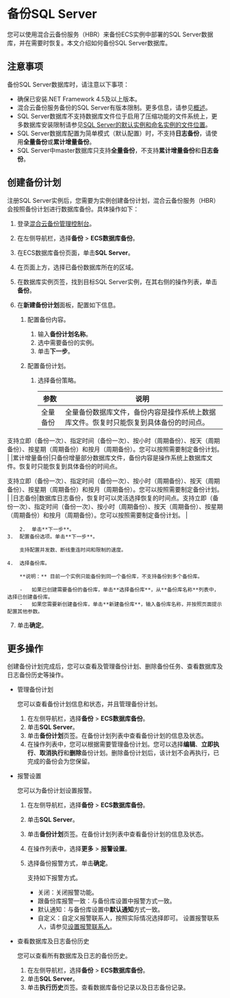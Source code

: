 # 备份SQL Server

您可以使用混合云备份服务（HBR）来备份ECS实例中部署的SQL Server数据库，并在需要时恢复。本文介绍如何备份SQL Server数据库。

## 注意事项

备份SQL Server数据库时，请注意以下事项：

-   确保已安装.NET Framework 4.5及以上版本。
-   混合云备份服务备份的SQL Server有版本限制。更多信息，请参见[概述](/intl.zh-CN/ECS备份教程/ECS数据库备份/概述.md)。
-   SQL Server数据库不支持数据库文件位于启用了压缩功能的文件系统上，更多数据库安装限制请参见[SQL Server的默认实例和命名实例的文件位置](https://docs.microsoft.com/en-us/sql/sql-server/install/file-locations-for-default-and-named-instances-of-sql-server?view=sql-server-2017)。
-   SQL Server数据库配置为简单模式（默认配置）时，不支持**日志备份**，请使用**全量备份**或**累计增量备份**。
-   SQL Server中master数据库只支持**全量备份**，不支持**累计增量备份**和**日志备份**。

## 创建备份计划

注册SQL Server实例后，您需要为实例创建备份计划，混合云备份服务（HBR）会按照备份计划进行数据库备份。具体操作如下：

1.  登录[混合云备份管理控制台](https://hbr.console.aliyun.com)。

2.  在左侧导航栏，选择**备份** \> **ECS数据库备份**。

3.  在ECS数据库备份页面，单击**SQL Server**。

4.  在页面上方，选择已备份数据库所在的区域。

5.  在数据库实例页签，找到目标SQL Server实例，在其右侧的操作列表，单击**备份**。

6.  在**新建备份计划**面板，配置如下信息。

    1.  配置备份内容。

        1.  输入**备份计划名称**。
        2.  选中需要备份的实例。
        3.  单击**下一步**。
    2.  配置备份计划。

        1.  选择备份策略。

            |参数|说明|
            |--|--|
            |全量备份|全量备份数据库文件，备份内容是操作系统上数据库文件。恢复时只能恢复到具体备份的时间点。

支持立即（备份一次）、指定时间（备份一次）、按小时（周期备份）、按天（周期备份）、按星期（周期备份）和按月（周期备份）。您可以按照需要制定备份计划。 |
            |累计增量备份|只备份增量部分数据库文件，备份内容是操作系统上数据库文件。恢复时只能恢复到具体备份的时间点。

支持立即（备份一次）、指定时间（备份一次）、按小时（周期备份）、按天（周期备份）、按星期（周期备份）和按月（周期备份）。您可以按照需要制定备份计划。 |
            |日志备份|数据库日志备份，恢复时可以灵活选择恢复的时间点。支持立即（备份一次）、指定时间（备份一次）、按小时（周期备份）、按天（周期备份）、按星期（周期备份）和按月（周期备份）。您可以按照需要制定备份计划。 |

        2.  单击**下一步**。
    3.  配置备份选项。单击**下一步**。

        支持配置并发数、断线重连时间和限制的速度。

    4.  选择备份库。

        **说明：** 目前一个实例只能备份到同一个备份库，不支持备份到多个备份库。

        -   如果已创建需要备份的备份库，单击**选择备份库**，从**备份库名称**列表中，选择已创建备份库。
        -   如果您需要新创建备份库，单击**新建备份库**，输入备份库名称，并按照页面提示配置其他参数。
7.  单击**确定**。


## 更多操作

创建备份计划完成后，您可以查看及管理备份计划、删除备份任务、查看数据库及日志备份历史等操作。

-   管理备份计划

    您可以查看备份计划信息和状态，并且管理备份计划。

    1.  在左侧导航栏，选择**备份** \> **ECS数据库备份**。
    2.  单击**SQL Server**。
    3.  单击**备份计划**页签。在备份计划列表中查看备份计划的信息及状态。
    4.  在操作列表中，您可以根据需要管理备份计划。您可以选择**编辑**、**立即执行**、**取消执行**和**删除**备份计划。删除备份计划后，该计划不会再执行，已完成的备份会为您保留。
-   报警设置

    您可以为备份计划设置报警。

    1.  在左侧导航栏，选择**备份** \> **ECS数据库备份**。
    2.  单击**SQL Server**。
    3.  单击**备份计划**页签。在备份计划列表中查看备份计划的信息及状态。
    4.  在操作列表中，选择**更多** \> **报警设置**。
    5.  选择备份报警方式，单击**确定**。

        支持如下报警方式。

        -   关闭：关闭报警功能。
        -   跟备份库报警一致：与备份库设置中报警方式一致。
        -   默认通知：与备份库设置中**默认通知**方式一致。
        -   自定义：自定义报警联系人，按照实际情况选择即可。
        设置报警联系人，请参见[设置报警联系人](/intl.zh-CN/本地服务器备份教程/文件备份/备份报警.md)。

-   查看数据库及日志备份历史

    您可以查看所有数据库及日志的备份历史。

    1.  在左侧导航栏，选择**备份** \> **ECS数据库备份**。
    2.  单击**SQL Server**。
    3.  单击**执行历史**页签。查看数据库备份记录以及日志备份记录。

